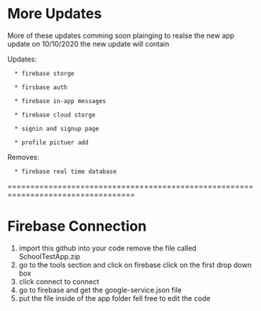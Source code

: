 # More Updates

More of these updates comming soon plainging to realse the new app update on 
10/10/2020 the new update will contain

  Updates:
  
      * firebase storge
    
      * firsbase auth
      
      * firebase in-app messages
      
      * firebase cloud storge
      
      * signin and signup page
      
      * profile pictuer add
      
      
  Removes:
  
      * firebase real time database

==================================================================================
# Firebase Connection

1) import this github into your code remove the file called SchoolTestApp.zip
2) go to the tools section and click on firebase click on the first drop down box
3) click connect to connect
4) go to firebase and get the google-service.json file 
5) put the file inside of the app folder
fell free to edit the code
